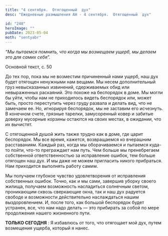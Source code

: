 ```yaml
---
title: "4 сентября.  Отягощенный  дух"
desc: "Ежедневные размышления АН - 4 сентября.  Отягощенный  дух"

id: "248"
heroImage: ""
pubDate: 2023-05-04
moth: "sentyabr"
---
```


_“Мы пытаемся помнить, что когда мы возмещаем ущерб, мы делаем это для самих
себя”._

Основной текст, с. 50

До тех пор, пока мы не возместим причиненный нами ущерб, наш дух будет
отягощен ненужными нам вещами. Мы несем дополнительный груз невысказанных
извинений, сдерживаемых обид или невыраженных раскаяний. Это похоже на
беспорядок в доме. Мы могли бы уйти, чтобы нам не приходилось видеть
беспорядок или, может быть, просто переступить через груду развала и делать
вид, что не замечаем ее. Но, игнорируя беспорядок, мы не заставим его
исчезнуть. В конечном счете, грязные тарелки, замусоренный ковер и забитые
доверху мусорные корзины остаются на своих местах, в ожидании, что их
вычистят.

С отягощенной душой жить также трудно как в доме, где царит беспорядок. Мы все
время, кажется, возвращаемся ко вчерашним расставаниям. Каждый раз, когда мы
оборачиваемся и пытаемся куда-то пойти, что-то преграждает нам путь. Чем
больше мы пренебрегаем собственной ответственностью за исправление ошибок, тем
больше отягощен наш дух. И мы даже не можем пригласить никого прибраться. Нам
приходится выполнять работу самим.

Мы получаем глубокое чувство удовлетворения от исправления собственных ошибок.
Точно, как и мы сами, завершив уборку своего жилища, получаем возможность
насладиться солнечным светом, проникающим сквозь сверкающие окна, так и наш
дух радуется свободе и возможности действительно наслаждаться нашим
выздоровлением. И, после того, как большой беспорядок будет устранен, все, что
нам надо делать — это прибирать за собой по мере продолжения нашего жизненного
пути.

**ТОЛЬКО СЕГОДНЯ** : Я избавлюсь от того, что отягощает мой дух, путем
возмещения ущерба, который я нанес.
